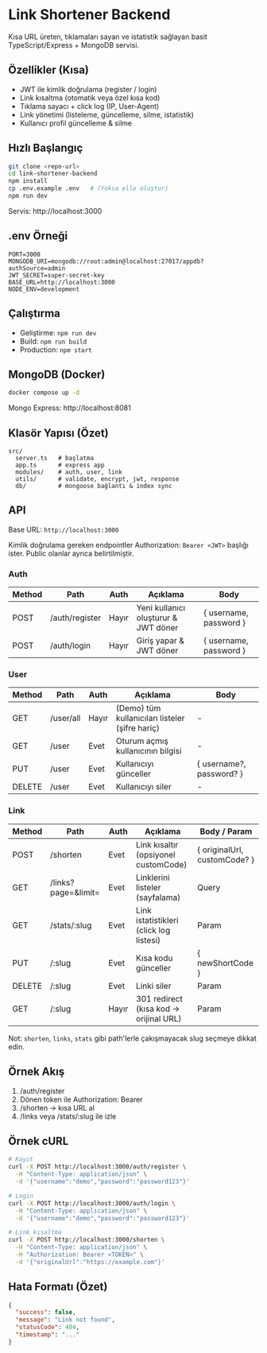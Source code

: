 # Link Shortener Backend

Kısa URL üreten, tıklamaları sayan ve istatistik sağlayan basit TypeScript/Express + MongoDB servisi.

## Özellikler (Kısa)

- JWT ile kimlik doğrulama (register / login)
- Link kısaltma (otomatik veya özel kısa kod)
- Tıklama sayacı + click log (IP, User-Agent)
- Link yönetimi (listeleme, güncelleme, silme, istatistik)
- Kullanıcı profil güncelleme & silme

## Hızlı Başlangıç

```bash
git clone <repo-url>
cd link-shortener-backend
npm install
cp .env.example .env   # (Yoksa elle oluştur)
npm run dev
```

Servis: http://localhost:3000

## .env Örneği

```
PORT=3000
MONGODB_URI=mongodb://root:admin@localhost:27017/appdb?authSource=admin
JWT_SECRET=super-secret-key
BASE_URL=http://localhost:3000
NODE_ENV=development
```

## Çalıştırma

- Geliştirme: `npm run dev`
- Build: `npm run build`
- Production: `npm start`

## MongoDB (Docker)

```bash
docker compose up -d
```

Mongo Express: http://localhost:8081

## Klasör Yapısı (Özet)

```
src/
  server.ts   # başlatma
  app.ts      # express app
  modules/    # auth, user, link
  utils/      # validate, encrypt, jwt, response
  db/         # mongoose bağlantı & index sync
```

## API

Base URL: `http://localhost:3000`

Kimlik doğrulama gereken endpointler Authorization: `Bearer <JWT>` başlığı ister. Public olanlar ayrıca belirtilmiştir.

### Auth

| Method | Path           | Auth  | Açıklama                             | Body                   |
| ------ | -------------- | ----- | ------------------------------------ | ---------------------- |
| POST   | /auth/register | Hayır | Yeni kullanıcı oluşturur & JWT döner | { username, password } |
| POST   | /auth/login    | Hayır | Giriş yapar & JWT döner              | { username, password } |

### User

| Method | Path      | Auth  | Açıklama                                        | Body                     |
| ------ | --------- | ----- | ----------------------------------------------- | ------------------------ |
| GET    | /user/all | Hayır | (Demo) tüm kullanıcıları listeler (şifre hariç) | -                        |
| GET    | /user     | Evet  | Oturum açmış kullanıcının bilgisi               | -                        |
| PUT    | /user     | Evet  | Kullanıcıyı günceller                           | { username?, password? } |
| DELETE | /user     | Evet  | Kullanıcıyı siler                               | -                        |

### Link

| Method | Path                | Auth  | Açıklama                                | Body / Param                 |
| ------ | ------------------- | ----- | --------------------------------------- | ---------------------------- |
| POST   | /shorten            | Evet  | Link kısaltır (opsiyonel customCode)    | { originalUrl, customCode? } |
| GET    | /links?page=&limit= | Evet  | Linklerini listeler (sayfalama)         | Query                        |
| GET    | /stats/:slug        | Evet  | Link istatistikleri (click log listesi) | Param                        |
| PUT    | /:slug              | Evet  | Kısa kodu günceller                     | { newShortCode }             |
| DELETE | /:slug              | Evet  | Linki siler                             | Param                        |
| GET    | /:slug              | Hayır | 301 redirect (kısa kod -> orijinal URL) | Param                        |

Not: `shorten`, `links`, `stats` gibi path'lerle çakışmayacak slug seçmeye dikkat edin.

## Örnek Akış

1. /auth/register
2. Dönen token ile Authorization: Bearer <token>
3. /shorten -> kısa URL al
4. /links veya /stats/:slug ile izle

## Örnek cURL

```bash
# Kayıt
curl -X POST http://localhost:3000/auth/register \
  -H "Content-Type: application/json" \
  -d '{"username":"demo","password":"password123"}'

# Login
curl -X POST http://localhost:3000/auth/login \
  -H "Content-Type: application/json" \
  -d '{"username":"demo","password":"password123"}'

# Link kısaltma
curl -X POST http://localhost:3000/shorten \
  -H "Content-Type: application/json" \
  -H "Authorization: Bearer <TOKEN>" \
  -d '{"originalUrl":"https://example.com"}'
```

## Hata Formatı (Özet)

```json
{
  "success": false,
  "message": "Link not found",
  "statusCode": 404,
  "timestamp": "..."
}
```
